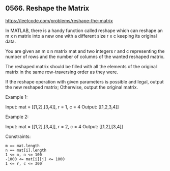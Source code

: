 ## 0566. Reshape the Matrix

https://leetcode.com/problems/reshape-the-matrix

In MATLAB, there is a handy function called reshape which can reshape an m x n matrix into a new one with a different size r x c keeping its original data.

You are given an m x n matrix mat and two integers r and c representing the number of rows and the number of columns of the wanted reshaped matrix.

The reshaped matrix should be filled with all the elements of the original matrix in the same row-traversing order as they were.

If the reshape operation with given parameters is possible and legal, output the new reshaped matrix; Otherwise, output the original matrix.


Example 1:

Input: mat = [[1,2],[3,4]], r = 1, c = 4
Output: [[1,2,3,4]]


Example 2:

Input: mat = [[1,2],[3,4]], r = 2, c = 4
Output: [[1,2],[3,4]]



Constraints:


	m == mat.length
	n == mat[i].length
	1 <= m, n <= 100
	-1000 <= mat[i][j] <= 1000
	1 <= r, c <= 300

